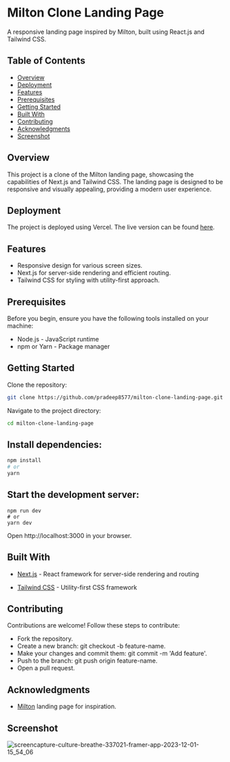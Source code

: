 # Milton Clone Landing Page
A responsive landing page inspired by Milton, built using React.js and Tailwind CSS.

## Table of Contents
- [Overview](#overview)
- [Deployment](#deployment)
- [Features](#features)
- [Prerequisites](#prerequisites)
- [Getting Started](#getting-started)
- [Built With](#built-with)
- [Contributing](#contributing)
- [Acknowledgments](#acknowledgments)
- [Screenshot](#screenshot)

## Overview

This project is a clone of the Milton landing page, showcasing the capabilities of Next.js and Tailwind CSS. The landing page is designed to be responsive and visually appealing, providing a modern user experience.

## Deployment

The project is deployed using Vercel. The live version can be found [here](https://milton-clone-landing-page.vercel.app/).

## Features

- Responsive design for various screen sizes.
- Next.js for server-side rendering and efficient routing.
- Tailwind CSS for styling with utility-first approach.

## Prerequisites
Before you begin, ensure you have the following tools installed on your machine:

- Node.js - JavaScript runtime
- npm or Yarn - Package manager

## Getting Started

Clone the repository:

```bash
git clone https://github.com/pradeep8577/milton-clone-landing-page.git
```
Navigate to the project directory:

```bash
cd milton-clone-landing-page
```

## Install dependencies:

```bash
npm install
# or
yarn
```

## Start the development server:

```
npm run dev
# or
yarn dev
```

Open http://localhost:3000 in your browser.

## Built With

- [Next.js](https://nextjs.org/) - React framework for server-side rendering and routing

- [Tailwind CSS](https://tailwindcss.com/) - Utility-first CSS framework

## Contributing

Contributions are welcome! Follow these steps to contribute:

- Fork the repository.
- Create a new branch: git checkout -b feature-name.
- Make your changes and commit them: git commit -m 'Add feature'.
- Push to the branch: git push origin feature-name.
- Open a pull request.


## Acknowledgments

- [Milton](https://culture-breathe-337021.framer.app/) landing page for inspiration.

## Screenshot

![screencapture-culture-breathe-337021-framer-app-2023-12-01-15_54_06](https://github.com/prantikseal/milton-clone/assets/83081442/55b51099-f415-47b6-97b7-73051548d2cf)

